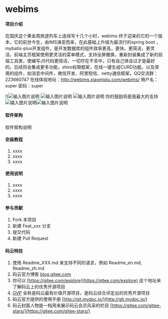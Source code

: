# webims

#### 项目介绍
在国庆这个黄金周旅途列车上连续写十几个小时，webims 终于迎来的它的一个版本，它的前世今生，由IMS演变而来，在此基础上升级为最流行的spring boot ，mybatis-plus开发组件，是开发数据库的组件效率更高，更快，更简洁，更灵活，前端主页框架使用更灵活的菜单模式，支持全屏撤换，重新封装集成了新的前端工具类，使编写JS代码更简洁，一切尽在不言中，只有自己体会过才是最好的。后续将会集成更多功能，shiro权限框架，在线一键生成CURD功能，以及常用的组件，如消息中间件，微信开发、阿里短信、netty通信框架。QQ交流群：223660747 
在线体验地址：http://webims.xiaomiqiu.com/webims/
用户名： super  密码：super


![![输入图片说明](https://images.gitee.com/uploads/images/2018/1008/113601_65ede09a_436510.png "主页面.png")
![输入图片说明](https://images.gitee.com/uploads/images/2018/1008/113922_9d36ab54_436510.png "全屏页面.png")
![输入图片说明](https://images.gitee.com/uploads/images/2018/1008/114012_bcb5b932_436510.png "用户管理.png")
你的鼓励将是我最大的支持
![输入图片说明](https://git.oschina.net/uploads/images/2017/0814/111124_0b3a1336_436510.png "屏幕截图.png")![输入图片说明](https://git.oschina.net/uploads/images/2017/0814/111137_4628637b_436510.png "屏幕截图.png")
#### 软件架构
软件架构说明


#### 安装教程

1. xxxx
2. xxxx
3. xxxx

#### 使用说明

1. xxxx
2. xxxx
3. xxxx

#### 参与贡献

1. Fork 本项目
2. 新建 Feat_xxx 分支
3. 提交代码
4. 新建 Pull Request


#### 码云特技

1. 使用 Readme\_XXX.md 来支持不同的语言，例如 Readme\_en.md, Readme\_zh.md
2. 码云官方博客 [blog.gitee.com](https://blog.gitee.com)
3. 你可以 [https://gitee.com/explore](https://gitee.com/explore) 这个地址来了解码云上的优秀开源项目
4. [GVP](https://gitee.com/gvp) 全称是码云最有价值开源项目，是码云综合评定出的优秀开源项目
5. 码云官方提供的使用手册 [http://git.mydoc.io/](http://git.mydoc.io/)
6. 码云封面人物是一档用来展示码云会员风采的栏目 [https://gitee.com/gitee-stars/](https://gitee.com/gitee-stars/)